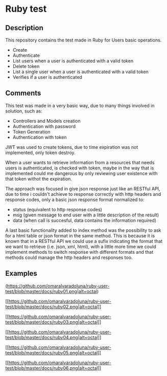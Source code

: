 # Ruby test

## Description

This repository contains the test made in Ruby for Users basic operations.

- Create
- Authenticate
- List users when a user is authenticated with a valid token
- Delete token
- List a single user when a user is authenticated with a valid token
- Verifies if a user is authenticated

## Comments

This test was made in a very basic way, due to many things involved in solution, such as:
- Controllers and Models creation
- Authentication with password
- Token Generation
- Authentication with token

JWT was used to create tokens, due to time expiration was not implemented, only token destroy.

When a user wants to retrieve information from a resources that needs users is authenticated, is checked with token, maybe in the way that is implemented could me dangerous by only reviewing user existence with that token withot the expiration. 

The approach was focused in give json response just like an RESTful API, due to time i couldn't achieve to response correctly with http headers and response codes, only a basic json response format normalized to:

- status (equivalent to http response codes)
- msg (given message to end user with a little description of the result)
- data (when call is succesful, data contains the information required)

A last basic functionality added to index method was the possibility to ask for a html table or json format in the same method. This is because it is known that in a RESTful API we could use a sufix indicating the format that we want to retrieve (i.e. json, xml, html), with a little more time we could implement methods to switch response with different formats and that methods could manage the http headers and responses too.

## Examples


(https://github.com/omaralvaradoluna/ruby-user-test/blob/master/docs/ruby01.png|alt=octal)

[[https://github.com/omaralvaradoluna/ruby-user-test/blob/master/docs/ruby02.png|alt=octal]]

[[https://github.com/omaralvaradoluna/ruby-user-test/blob/master/docs/ruby03.png|alt=octal]]

[[https://github.com/omaralvaradoluna/ruby-user-test/blob/master/docs/ruby04.png|alt=octal]]

[[https://github.com/omaralvaradoluna/ruby-user-test/blob/master/docs/ruby05.png|alt=octal]]

[[https://github.com/omaralvaradoluna/ruby-user-test/blob/master/docs/ruby06.png|alt=octal]]
